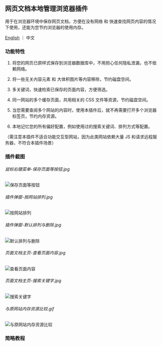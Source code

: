 ## 网页文档本地管理浏览器插件

用于在浏览器环境中保存网页文档，方便在没有网络 和 快速查找网页内容的情况下使用，还能为您节约浏览器的使用内存。

[English](./README.md) ｜ 中文

### 功能特性

1. 将您的网页已原样式保存到浏览器数据库中，不用担心任何隐私泄漏，也不依赖网络。

2. 将一些无关内容元素 和 大体积图片等内容移除，节约磁盘空间。

3. 多关键词，快速检索已保存的页面内容，方便筛选。

4. 同一网站的多个缓存页面，共用相关的 CSS 文件等资源，节约磁盘空间。

5. 当您需要查阅多个网站的内容时，使用本插件后，就不再需要打开多个浏览器标签页，节约内存资源。

6. 本地记忆您的所有偏好配置，例如使用过的搜索关键词、排列方式等配置。

（需注意本插件不适合功能交互型网站，因为此类网站依赖大量 JS 和请求远程服务器，不符合本插件场景）

### 插件截图

###### 鼠标右键菜单-保存页面等按钮.jpg

![保存页面等按钮](https://wvit.github.io/static/web-document/img6.jpg)

###### 插件弹窗-按网站排列.jpg

![按网站排列](https://wvit.github.io/static/web-document/img4.jpg)

###### 插件弹窗-默认排列与删除.jpg

![默认排列与删除](https://wvit.github.io/static/web-document/img5.jpg)

###### 页面文档主页-查看页面内容.jpg

![查看页面内容](https://wvit.github.io/static/web-document/img3.jpg)

###### 页面文档主页-搜索关键字.jpg

![搜索关键字](https://wvit.github.io/static/web-document/img2.jpg)

###### 与原网站内存资源比较.gif

![与原网站内存资源比较](https://wvit.github.io/static/web-document/img1.gif)

### 简略教程
